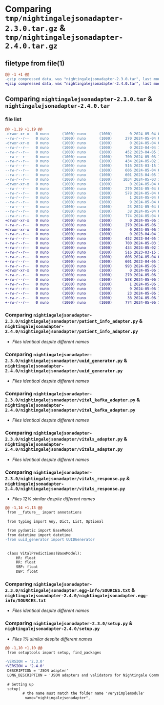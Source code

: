 # Comparing `tmp/nightingalejsonadapter-2.3.0.tar.gz` & `tmp/nightingalejsonadapter-2.4.0.tar.gz`

## filetype from file(1)

```diff
@@ -1 +1 @@
-gzip compressed data, was "nightingalejsonadapter-2.3.0.tar", last modified: Sat May  4 00:53:34 2024, max compression
+gzip compressed data, was "nightingalejsonadapter-2.4.0.tar", last modified: Mon May  6 11:45:11 2024, max compression
```

## Comparing `nightingalejsonadapter-2.3.0.tar` & `nightingalejsonadapter-2.4.0.tar`

### file list

```diff
@@ -1,19 +1,19 @@
-drwxr-xr-x   0 nuno      (1000) nuno      (1000)        0 2024-05-04 00:53:34.971502 nightingalejsonadapter-2.3.0/
--rw-r--r--   0 nuno      (1000) nuno      (1000)      270 2024-05-04 00:53:34.971502 nightingalejsonadapter-2.3.0/PKG-INFO
-drwxr-xr-x   0 nuno      (1000) nuno      (1000)        0 2024-05-04 00:53:34.968169 nightingalejsonadapter-2.3.0/nightingalejsonadapter/
--rw-r--r--   0 nuno      (1000) nuno      (1000)        0 2023-04-04 16:22:01.000000 nightingalejsonadapter-2.3.0/nightingalejsonadapter/__init__.py
--rw-r--r--   0 nuno      (1000) nuno      (1000)      452 2023-04-05 17:04:25.000000 nightingalejsonadapter-2.3.0/nightingalejsonadapter/intervention_adapter.py
--rw-r--r--   0 nuno      (1000) nuno      (1000)      700 2024-05-03 18:33:03.000000 nightingalejsonadapter-2.3.0/nightingalejsonadapter/patient_info_adapter.py
--rw-r--r--   0 nuno      (1000) nuno      (1000)      434 2024-05-02 14:49:08.000000 nightingalejsonadapter-2.3.0/nightingalejsonadapter/trigger_adapter.py
--rw-r--r--   0 nuno      (1000) nuno      (1000)      516 2023-03-15 15:22:55.000000 nightingalejsonadapter-2.3.0/nightingalejsonadapter/uuid_generator.py
--rw-r--r--   0 nuno      (1000) nuno      (1000)      606 2024-05-04 00:53:27.000000 nightingalejsonadapter-2.3.0/nightingalejsonadapter/vital_kafka_adapter.py
--rw-r--r--   0 nuno      (1000) nuno      (1000)      601 2023-04-05 17:04:40.000000 nightingalejsonadapter-2.3.0/nightingalejsonadapter/vitals_adapter.py
--rw-r--r--   0 nuno      (1000) nuno      (1000)     1034 2024-05-03 18:33:03.000000 nightingalejsonadapter-2.3.0/nightingalejsonadapter/vitals_response.py
-drwxr-xr-x   0 nuno      (1000) nuno      (1000)        0 2024-05-04 00:53:34.971502 nightingalejsonadapter-2.3.0/nightingalejsonadapter.egg-info/
--rw-r--r--   0 nuno      (1000) nuno      (1000)      270 2024-05-04 00:53:34.000000 nightingalejsonadapter-2.3.0/nightingalejsonadapter.egg-info/PKG-INFO
--rw-r--r--   0 nuno      (1000) nuno      (1000)      578 2024-05-04 00:53:34.000000 nightingalejsonadapter-2.3.0/nightingalejsonadapter.egg-info/SOURCES.txt
--rw-r--r--   0 nuno      (1000) nuno      (1000)        1 2024-05-04 00:53:34.000000 nightingalejsonadapter-2.3.0/nightingalejsonadapter.egg-info/dependency_links.txt
--rw-r--r--   0 nuno      (1000) nuno      (1000)        9 2024-05-04 00:53:34.000000 nightingalejsonadapter-2.3.0/nightingalejsonadapter.egg-info/requires.txt
--rw-r--r--   0 nuno      (1000) nuno      (1000)       23 2024-05-04 00:53:34.000000 nightingalejsonadapter-2.3.0/nightingalejsonadapter.egg-info/top_level.txt
--rw-r--r--   0 nuno      (1000) nuno      (1000)       38 2024-05-04 00:53:34.971502 nightingalejsonadapter-2.3.0/setup.cfg
--rw-r--r--   0 nuno      (1000) nuno      (1000)      774 2024-05-04 00:52:32.000000 nightingalejsonadapter-2.3.0/setup.py
+drwxr-xr-x   0 nuno      (1000) nuno      (1000)        0 2024-05-06 11:45:11.799762 nightingalejsonadapter-2.4.0/
+-rw-r--r--   0 nuno      (1000) nuno      (1000)      270 2024-05-06 11:45:11.799762 nightingalejsonadapter-2.4.0/PKG-INFO
+drwxr-xr-x   0 nuno      (1000) nuno      (1000)        0 2024-05-06 11:45:11.796428 nightingalejsonadapter-2.4.0/nightingalejsonadapter/
+-rw-r--r--   0 nuno      (1000) nuno      (1000)        0 2023-04-04 16:22:01.000000 nightingalejsonadapter-2.4.0/nightingalejsonadapter/__init__.py
+-rw-r--r--   0 nuno      (1000) nuno      (1000)      452 2023-04-05 17:04:25.000000 nightingalejsonadapter-2.4.0/nightingalejsonadapter/intervention_adapter.py
+-rw-r--r--   0 nuno      (1000) nuno      (1000)      700 2024-05-03 18:33:03.000000 nightingalejsonadapter-2.4.0/nightingalejsonadapter/patient_info_adapter.py
+-rw-r--r--   0 nuno      (1000) nuno      (1000)      434 2024-05-02 14:49:08.000000 nightingalejsonadapter-2.4.0/nightingalejsonadapter/trigger_adapter.py
+-rw-r--r--   0 nuno      (1000) nuno      (1000)      516 2023-03-15 15:22:55.000000 nightingalejsonadapter-2.4.0/nightingalejsonadapter/uuid_generator.py
+-rw-r--r--   0 nuno      (1000) nuno      (1000)      606 2024-05-04 00:53:27.000000 nightingalejsonadapter-2.4.0/nightingalejsonadapter/vital_kafka_adapter.py
+-rw-r--r--   0 nuno      (1000) nuno      (1000)      601 2023-04-05 17:04:40.000000 nightingalejsonadapter-2.4.0/nightingalejsonadapter/vitals_adapter.py
+-rw-r--r--   0 nuno      (1000) nuno      (1000)      993 2024-05-06 11:44:44.000000 nightingalejsonadapter-2.4.0/nightingalejsonadapter/vitals_response.py
+drwxr-xr-x   0 nuno      (1000) nuno      (1000)        0 2024-05-06 11:45:11.799762 nightingalejsonadapter-2.4.0/nightingalejsonadapter.egg-info/
+-rw-r--r--   0 nuno      (1000) nuno      (1000)      270 2024-05-06 11:45:11.000000 nightingalejsonadapter-2.4.0/nightingalejsonadapter.egg-info/PKG-INFO
+-rw-r--r--   0 nuno      (1000) nuno      (1000)      578 2024-05-06 11:45:11.000000 nightingalejsonadapter-2.4.0/nightingalejsonadapter.egg-info/SOURCES.txt
+-rw-r--r--   0 nuno      (1000) nuno      (1000)        1 2024-05-06 11:45:11.000000 nightingalejsonadapter-2.4.0/nightingalejsonadapter.egg-info/dependency_links.txt
+-rw-r--r--   0 nuno      (1000) nuno      (1000)        9 2024-05-06 11:45:11.000000 nightingalejsonadapter-2.4.0/nightingalejsonadapter.egg-info/requires.txt
+-rw-r--r--   0 nuno      (1000) nuno      (1000)       23 2024-05-06 11:45:11.000000 nightingalejsonadapter-2.4.0/nightingalejsonadapter.egg-info/top_level.txt
+-rw-r--r--   0 nuno      (1000) nuno      (1000)       38 2024-05-06 11:45:11.799762 nightingalejsonadapter-2.4.0/setup.cfg
+-rw-r--r--   0 nuno      (1000) nuno      (1000)      774 2024-05-06 11:44:58.000000 nightingalejsonadapter-2.4.0/setup.py
```

### Comparing `nightingalejsonadapter-2.3.0/nightingalejsonadapter/patient_info_adapter.py` & `nightingalejsonadapter-2.4.0/nightingalejsonadapter/patient_info_adapter.py`

 * *Files identical despite different names*

### Comparing `nightingalejsonadapter-2.3.0/nightingalejsonadapter/uuid_generator.py` & `nightingalejsonadapter-2.4.0/nightingalejsonadapter/uuid_generator.py`

 * *Files identical despite different names*

### Comparing `nightingalejsonadapter-2.3.0/nightingalejsonadapter/vital_kafka_adapter.py` & `nightingalejsonadapter-2.4.0/nightingalejsonadapter/vital_kafka_adapter.py`

 * *Files identical despite different names*

### Comparing `nightingalejsonadapter-2.3.0/nightingalejsonadapter/vitals_adapter.py` & `nightingalejsonadapter-2.4.0/nightingalejsonadapter/vitals_adapter.py`

 * *Files identical despite different names*

### Comparing `nightingalejsonadapter-2.3.0/nightingalejsonadapter/vitals_response.py` & `nightingalejsonadapter-2.4.0/nightingalejsonadapter/vitals_response.py`

 * *Files 12% similar despite different names*

```diff
@@ -1,14 +1,13 @@
 from __future__ import annotations
 
 from typing import Any, Dict, List, Optional
 
 from pydantic import BaseModel
 from datetime import datetime
-from uuid_generator import UUIDGenerator
 
 
 class VitalPredictions(BaseModel):
     HR: float
     RR: float
     SBP: float
     DBP: float
```

### Comparing `nightingalejsonadapter-2.3.0/nightingalejsonadapter.egg-info/SOURCES.txt` & `nightingalejsonadapter-2.4.0/nightingalejsonadapter.egg-info/SOURCES.txt`

 * *Files identical despite different names*

### Comparing `nightingalejsonadapter-2.3.0/setup.py` & `nightingalejsonadapter-2.4.0/setup.py`

 * *Files 1% similar despite different names*

```diff
@@ -1,10 +1,10 @@
 from setuptools import setup, find_packages
 
-VERSION = '2.3.0' 
+VERSION = '2.4.0' 
 DESCRIPTION = 'JSON adapter'
 LONG_DESCRIPTION = 'JSON adapters and validators for Nightingale Communication and Integration'
 
 # Setting up
 setup(
        # the name must match the folder name 'verysimplemodule'
         name="nightingalejsonadapter",
```

